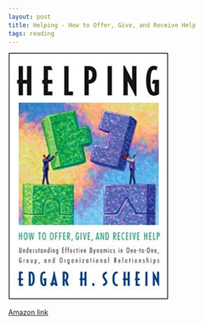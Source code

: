 ```yaml
---
layout: post
title: Helping - How to Offer, Give, and Receive Help
tags: reading
---
```


![helping-how](assets/helping-how.jpg)

[Amazon link](https://www.amazon.com/gp/product/157675863X/ref=ppx_yo_dt_b_asin_title_o02_s00?ie=UTF8&psc=1)